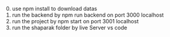 0. use npm install to download datas
1. run the backend by npm run backend on port 3000 localhost
2. run the project by npm start on port 3001 localhost 
3. run the shaparak folder by live Server vs code